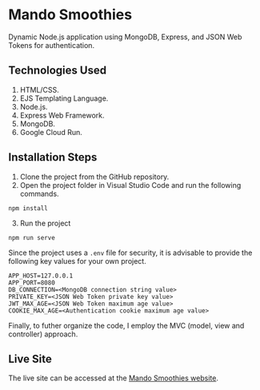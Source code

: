 # Mando Smoothies

Dynamic Node.js application using MongoDB, Express, and JSON Web Tokens for authentication.

## Technologies Used

1. HTML/CSS.
1. EJS Templating Language.
1. Node.js.
1. Express Web Framework.
1. MongoDB.
1. Google Cloud Run.

## Installation Steps

1. Clone the project from the GitHub repository.
2. Open the project folder in Visual Studio Code and run the following commands.

```
npm install
```

3. Run the project

```
npm run serve
```

Since the project uses a `.env` file for security, it is advisable to provide the following key values for your own project.

```
APP_HOST=127.0.0.1
APP_PORT=8080
DB_CONNECTION=<MongoDB connection string value>
PRIVATE_KEY=<JSON Web Token private key value>
JWT_MAX_AGE=<JSON Web Token maximum age value>
COOKIE_MAX_AGE=<Authentication cookie maximum age value>
```

Finally, to futher organize the code, I employ the MVC (model, view and controller) approach.

## Live Site

The live site can be accessed at the [Mando Smoothies website][website].

[website]: https://real-mando-smoothies.s3.co.ke/
